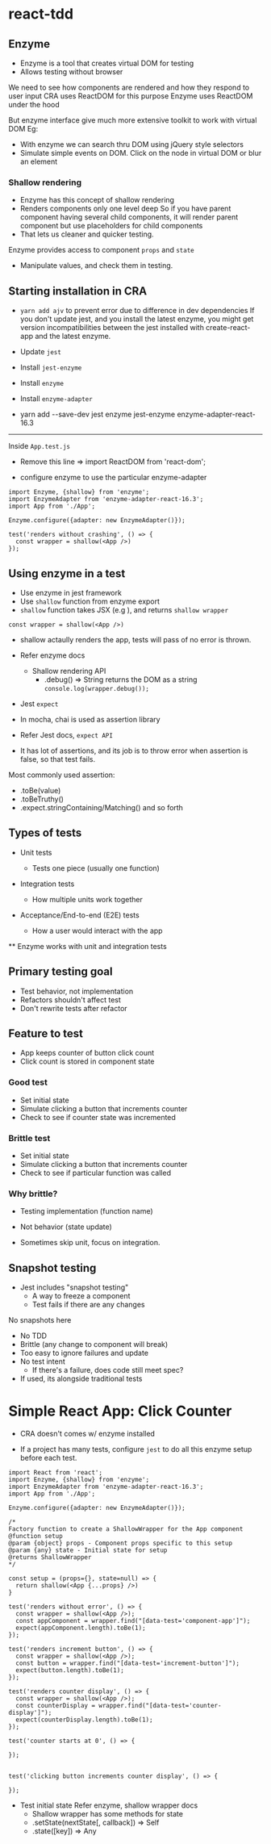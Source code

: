 # react-tdd

## Enzyme
- Enzyme is a tool that creates virtual DOM for testing
- Allows testing without browser

We need to see how components are rendered and how they respond to user input
CRA uses ReactDOM for this purpose
Enzyme uses ReactDOM under the hood

But enzyme interface give much more extensive toolkit to work with virtual DOM
Eg: 
- With enzyme we can search thru DOM using jQuery style selectors 
- Simulate simple events on DOM. Click on the node in virtual DOM or blur an element


### Shallow rendering
- Enzyme has this concept of shallow rendering
- Renders components only one level deep
So if you have parent component having several child components, it will render parent component but use 
placeholders for child components
- That lets us cleaner and quicker testing. 

Enzyme provides access to component `props` and `state`
  - Manipulate values, and check them in testing.


## Starting installation in CRA
- `yarn add ajv` to prevent error due to difference in dev dependencies
If you don't update jest, and you install the latest enzyme, you might get version incompatibilities between the jest installed with create-react-app and the latest enzyme.

- Update `jest`
- Install `jest-enzyme`
- Install `enzyme`
- Install `enzyme-adapter`

- yarn add --save-dev jest enzyme jest-enzyme enzyme-adapter-react-16.3


___________________________________________________

Inside `App.test.js`

- Remove this line => import ReactDOM from 'react-dom';

- configure enzyme to use the particular enzyme-adapter

```import React from 'react';
import Enzyme, {shallow} from 'enzyme';
import EnzymeAdapter from 'enzyme-adapter-react-16.3';
import App from './App';

Enzyme.configure({adapter: new EnzymeAdapter()});

test('renders without crashing', () => {
  const wrapper = shallow(<App />)
});
```

## Using enzyme in a test
- Use enzyme in jest framework
- Use `shallow` function from enzyme export
- `shallow` function takes JSX (e.g <App />), and returns `shallow wrapper`

```const wrapper = shallow(<App />)```

- shallow actaully renders the app, tests will pass of no error is thrown.

- Refer enzyme docs
    - Shallow rendering API
      - .debug() => String
      returns the DOM as a string
      `console.log(wrapper.debug());`


- Jest `expect`
- In mocha, chai is used as assertion library
- Refer Jest docs, `expect API`
- It has lot of assertions, and its job is to throw error when assertion is false, so that test fails.

Most commonly used assertion:
- .toBe(value)
- .toBeTruthy()
- .expect.stringContaining/Matching() and so forth


## Types of tests
- Unit tests
  - Tests one piece (usually one function)

- Integration tests
  - How multiple units work together

- Acceptance/End-to-end (E2E) tests
  - How a user would interact with the app

** Enzyme works with unit and integration tests


## Primary testing goal
- Test behavior, not implementation
- Refactors shouldn't affect test
- Don't rewrite tests after refactor


## Feature to test
- App keeps counter of button click count
- Click count is stored in component state

### Good test
- Set initial state
- Simulate clicking a button that increments counter
- Check to see if counter state was incremented

### Brittle test
- Set initial state
- Simulate clicking a button that increments counter
- Check to see if particular function was called

### Why brittle?
- Testing implementation (function name)
- Not behavior (state update)

- Sometimes skip unit, focus on integration.


## Snapshot testing
- Jest includes "snapshot testing"
  - A way to freeze a component
  - Test fails if there are any changes

No snapshots here
- No TDD
- Brittle (any change to component will break)
- Too easy to ignore failures and update
- No test intent
  - If there's a failure, does code still meet spec?
- If used, its alongside traditional tests

# Simple React App: Click Counter
- CRA doesn't comes w/ enzyme installed

- If a project has many tests, configure `jest` to do all this enzyme setup before each test.

```
import React from 'react';
import Enzyme, {shallow} from 'enzyme';
import EnzymeAdapter from 'enzyme-adapter-react-16.3';
import App from './App';

Enzyme.configure({adapter: new EnzymeAdapter()});

/* 
Factory function to create a ShallowWrapper for the App component
@function setup
@param {object} props - Component props specific to this setup
@param {any} state - Initial state for setup
@returns ShallowWrapper
*/

const setup = (props={}, state=null) => {
  return shallow(<App {...props} />)
}

test('renders without error', () => {
  const wrapper = shallow(<App />);
  const appComponent = wrapper.find("[data-test='component-app']");
  expect(appComponent.length).toBe(1);
});

test('renders increment button', () => {
  const wrapper = shallow(<App />);
  const button = wrapper.find("[data-test='increment-button']");
  expect(button.length).toBe(1);
});

test('renders counter display', () => {
  const wrapper = shallow(<App />);
  const counterDisplay = wrapper.find("[data-test='counter-display']");
  expect(counterDisplay.length).toBe(1);
});

test('counter starts at 0', () => {

});


test('clicking button increments counter display', () => {

});
```

- Test initial state
Refer enzyme, shallow wrapper docs
  - Shallow wrapper has some methods for state
  - .setState(nextState[, callback]) => Self
  - .state([key]) => Any